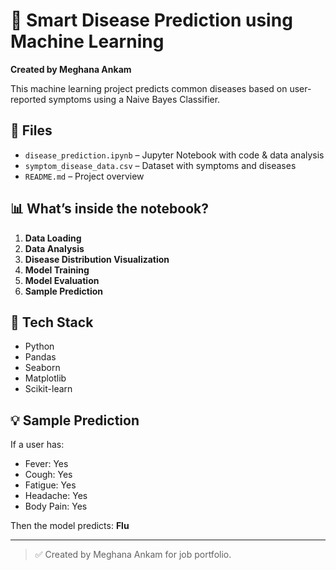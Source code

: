 # 🧠 Smart Disease Prediction using Machine Learning

**Created by Meghana Ankam**

This machine learning project predicts common diseases based on user-reported symptoms using a Naive Bayes Classifier.

## 📁 Files
- `disease_prediction.ipynb` – Jupyter Notebook with code & data analysis
- `symptom_disease_data.csv` – Dataset with symptoms and diseases
- `README.md` – Project overview

## 📊 What’s inside the notebook?
1. **Data Loading**
2. **Data Analysis**
3. **Disease Distribution Visualization**
4. **Model Training**
5. **Model Evaluation**
6. **Sample Prediction**

## 📌 Tech Stack
- Python
- Pandas
- Seaborn
- Matplotlib
- Scikit-learn

## 💡 Sample Prediction
If a user has:
- Fever: Yes
- Cough: Yes
- Fatigue: Yes
- Headache: Yes
- Body Pain: Yes

Then the model predicts: **Flu**

---

> ✅ Created by Meghana Ankam for job portfolio.
